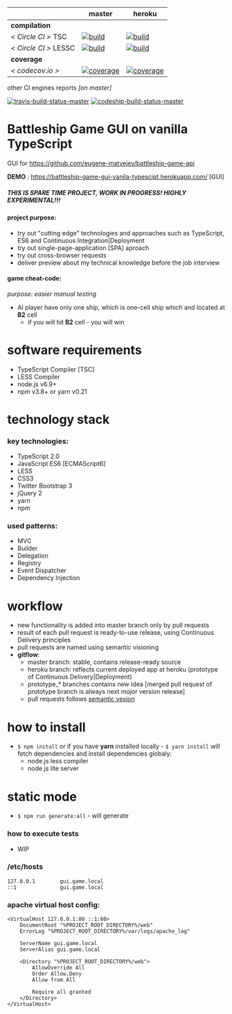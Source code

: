 
[circle.ci-master-badge]: https://circleci.com/gh/eugene-matvejev/battleship-game-gui-vanilla-typescript/tree/master.svg?style=svg
[circle.ci-master-link]: https://circleci.com/gh/eugene-matvejev/battleship-game-gui-vanilla-typescript/tree/master
[codecov.io-master-badge]: https://codecov.io/gh/eugene-matvejev/battleship-game-gui-vanilla-typescript/branch/master/graph/badge.svg
[codecov.io-master-link]: https://codecov.io/gh/eugene-matvejev/battleship-game-gui-vanilla-typescript/branch/master

[circle.ci-heroku-badge]: https://circleci.com/gh/eugene-matvejev/battleship-game-gui-vanilla-typescript/tree/heroku.svg?style=svg
[circle.ci-heroku-link]: https://circleci.com/gh/eugene-matvejev/battleship-game-gui-vanilla-typescript/tree/heroku
[codecov.io-heroku-badge]: https://codecov.io/gh/eugene-matvejev/battleship-game-gui-vanilla-typescript/branch/heroku/graph/badge.svg
[codecov.io-heroku-link]: https://codecov.io/gh/eugene-matvejev/battleship-game-gui-vanilla-typescript/branch/heroku


|                       | master                                                         | heroku                                                    
|---                    |---                                                             |---
| __compilation__       |
| _< Circle CI >_ TSC   | [![build][circle.ci-master-badge]][circle.ci-master-link]      | [![build][circle.ci-heroku-badge]][circle.ci-heroku-link]
| _< Circle CI >_ LESSC | [![build][circle.ci-master-badge]][circle.ci-master-link]      | [![build][circle.ci-heroku-badge]][circle.ci-heroku-link]
| __coverage__          |
| _< codecov.io >_      | [![coverage][codecov.io-master-badge]][codecov.io-master-link] | [![coverage][codecov.io-heroku-badge]][codecov.io-heroku-link]

other CI engines reports _[on master]_

[![travis-build-status-master](https://travis-ci.org/eugene-matvejev/battleship-game-gui-vanilla-typescript.svg?branch=master)](https://travis-ci.org/eugene-matvejev/battleship-game-gui-vanilla-typescript)
[![codeship-build-status-master](https://app.codeship.com/projects/ed12aa00-33e7-0134-0af7-7e8c04437b1f/status?branch=master)](https://app.codeship.com/projects/164872)

# Battleship Game GUI on vanilla TypeScript

GUI for https://github.com/eugene-matvejev/battleship-game-api

__DEMO__ : https://battleship-game-gui-vanila-typescipt.herokuapp.com/ [GUI]

##### THIS IS SPARE TIME PROJECT, WORK IN PROGRESS! HIGHLY EXPERIMENTAL!!!
#### project purpose:
 * try out "cutting edge" technologies and approaches such as TypeScript, ES6 and Continuous Integration|Deployment
 * try out single-page-application [SPA] aproach
 * try out cross-browser requests
 * deliver preview about my technical knowledge before the job interview

#### game cheat-code:
_purpose: easier manual testing_
* AI player have only one ship, which is one-cell ship which and located at __B2__ cell
  * if you will hit __B2__ cell - you will win

# software requirements
 * TypeScript Compiler [TSC]
 * LESS Compiler
 * node.js v6.9+
 * npm v3.8+ or yarn v0.21

# technology stack
### key technologies:
 * TypeScript 2.0
 * JavaScript ES6 [ECMAScript6]
 * LESS
 * CSS3
 * Twitter Bootstrap 3
 * jQuery 2
 * yarn
 * npm

### used patterns:
 * MVC
 * Builder
 * Delegation
 * Registry
 * Event Dispatcher
 * Dependency Injection

# workflow
 * new functionality is added into master branch only by pull requests
 * result of each pull request is ready-to-use release, using Continuous Delivery principles
 * pull requests are named using semantic visioning
 * __gitflow__:
   * master branch: stable, contains release-ready source
   * heroku branch: reflects current deployed app at heroku (prototype of Continuous Delivery|Deployment)
   * prototype_* branches contains new idea [merged pull request of prototype branch is always next *major* version release]
   * pull requests follows [semantic vesion](http://semver.org/)

# how to install
 * `$ npm install` or if you have __yarn__ installed locally - `$ yarn install` will fetch dependencies and install dependencies globaly:
   * node.js less compiler
   * node.js lite server

# static mode
 * `$ npm run generate:all` - will generate

### how to execute tests
 * WIP

### /etc/hosts
```
127.0.0.1        gui.game.local
::1              gui.game.local
```

### apache virtual host config:
```
<VirtualHost 127.0.0.1:80 ::1:80>
    DocumentRoot "%PROJECT_ROOT_DIRECTORY%/web"
    ErrorLog "%PROJECT_ROOT_DIRECTORY%/var/logs/apache_log"

    ServerName gui.game.local
    ServerAlias gui.game.local

    <Directory "%PROJECT_ROOT_DIRECTORY%/web">
        AllowOverride All
        Order Allow,Deny
        Allow from All

        Require all granted
    </Directory>
</VirtualHost>
```
